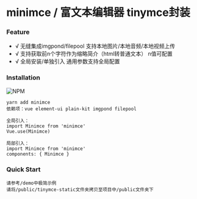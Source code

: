 # minimce / 富文本编辑器 tinymce封装


### Feature

- √ 无缝集成imgpond/filepool 支持本地图片/本地音频/本地视频上传
- √ 支持获取前n个字符作为缩略简介（html转普通文本） n值可配置
- √ 全局安装/单独引入 通用参数支持全局配置


### Installation
![NPM](https://nodei.co/npm/minimce.png)
```
yarn add minimce
依赖项：vue element-ui plain-kit imgpond filepool

全局引入：
import Minimce from 'minimce'
Vue.use(Minimce)

局部引入：
import Minimce from 'minimce'
components: { Minimce }
```


### Quick Start
```
请参考/demo中极简示例
请将/public/tinymce-static文件夹拷贝至项目中/public文件夹下
```
